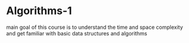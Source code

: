 # Algorithms-1

main goal of this course is to understand the time and space complexity and get familiar with basic data structures and algorithms
